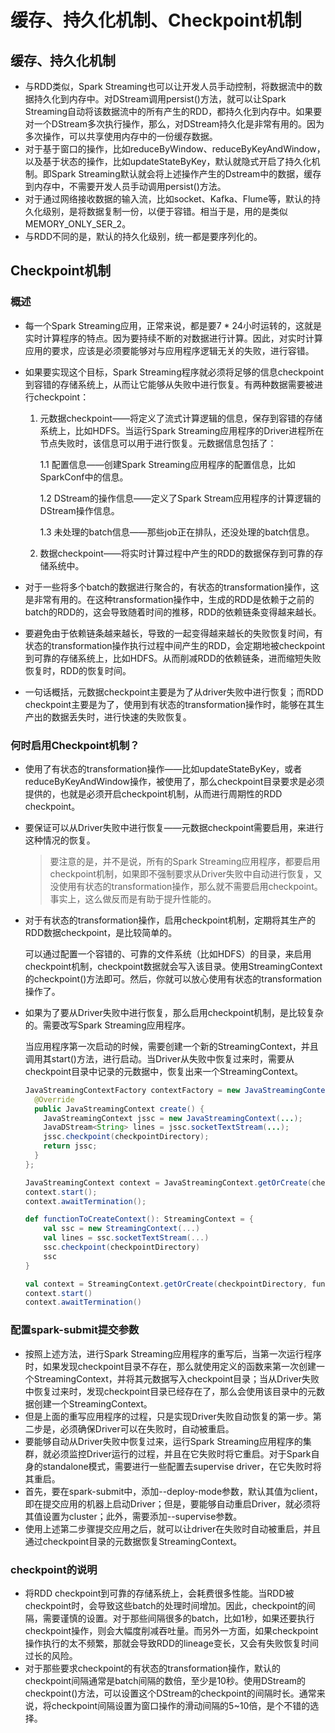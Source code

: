 # 缓存、持久化机制、Checkpoint机制

## 缓存、持久化机制

- 与RDD类似，Spark Streaming也可以让开发人员手动控制，将数据流中的数据持久化到内存中。对DStream调用persist()方法，就可以让Spark Streaming自动将该数据流中的所有产生的RDD，都持久化到内存中。如果要对一个DStream多次执行操作，那么，对DStream持久化是非常有用的。因为多次操作，可以共享使用内存中的一份缓存数据。
- 对于基于窗口的操作，比如reduceByWindow、reduceByKeyAndWindow，以及基于状态的操作，比如updateStateByKey，默认就隐式开启了持久化机制。即Spark Streaming默认就会将上述操作产生的Dstream中的数据，缓存到内存中，不需要开发人员手动调用persist()方法。
- 对于通过网络接收数据的输入流，比如socket、Kafka、Flume等，默认的持久化级别，是将数据复制一份，以便于容错。相当于是，用的是类似MEMORY_ONLY_SER_2。
- 与RDD不同的是，默认的持久化级别，统一都是要序列化的。

## Checkpoint机制

###  概述

- 每一个Spark Streaming应用，正常来说，都是要7 * 24小时运转的，这就是实时计算程序的特点。因为要持续不断的对数据进行计算。因此，对实时计算应用的要求，应该是必须要能够对与应用程序逻辑无关的失败，进行容错。

- 如果要实现这个目标，Spark Streaming程序就必须将足够的信息checkpoint到容错的存储系统上，从而让它能够从失败中进行恢复。有两种数据需要被进行checkpoint：

  1. 元数据checkpoint——将定义了流式计算逻辑的信息，保存到容错的存储系统上，比如HDFS。当运行Spark Streaming应用程序的Driver进程所在节点失败时，该信息可以用于进行恢复。元数据信息包括了：

       1.1 配置信息——创建Spark Streaming应用程序的配置信息，比如SparkConf中的信息。

       1.2 DStream的操作信息——定义了Spark Stream应用程序的计算逻辑的DStream操作信息。

       1.3 未处理的batch信息——那些job正在排队，还没处理的batch信息。

  2. 数据checkpoint——将实时计算过程中产生的RDD的数据保存到可靠的存储系统中。

- 对于一些将多个batch的数据进行聚合的，有状态的transformation操作，这是非常有用的。在这种transformation操作中，生成的RDD是依赖于之前的batch的RDD的，这会导致随着时间的推移，RDD的依赖链条变得越来越长。

- 要避免由于依赖链条越来越长，导致的一起变得越来越长的失败恢复时间，有状态的transformation操作执行过程中间产生的RDD，会定期地被checkpoint到可靠的存储系统上，比如HDFS。从而削减RDD的依赖链条，进而缩短失败恢复时，RDD的恢复时间。

- 一句话概括，元数据checkpoint主要是为了从driver失败中进行恢复；而RDD checkpoint主要是为了，使用到有状态的transformation操作时，能够在其生产出的数据丢失时，进行快速的失败恢复。

### 何时启用Checkpoint机制？

- 使用了有状态的transformation操作——比如updateStateByKey，或者reduceByKeyAndWindow操作，被使用了，那么checkpoint目录要求是必须提供的，也就是必须开启checkpoint机制，从而进行周期性的RDD checkpoint。

- 要保证可以从Driver失败中进行恢复——元数据checkpoint需要启用，来进行这种情况的恢复。

  > 要注意的是，并不是说，所有的Spark Streaming应用程序，都要启用checkpoint机制，如果即不强制要求从Driver失败中自动进行恢复，又没使用有状态的transformation操作，那么就不需要启用checkpoint。事实上，这么做反而是有助于提升性能的。

- 对于有状态的transformation操作，启用checkpoint机制，定期将其生产的RDD数据checkpoint，是比较简单的。

  可以通过配置一个容错的、可靠的文件系统（比如HDFS）的目录，来启用checkpoint机制，checkpoint数据就会写入该目录。使用StreamingContext的checkpoint()方法即可。然后，你就可以放心使用有状态的transformation操作了。

- 如果为了要从Driver失败中进行恢复，那么启用checkpoint机制，是比较复杂的。需要改写Spark Streaming应用程序。

  当应用程序第一次启动的时候，需要创建一个新的StreamingContext，并且调用其start()方法，进行启动。当Driver从失败中恢复过来时，需要从checkpoint目录中记录的元数据中，恢复出来一个StreamingContext。

  ```java
  JavaStreamingContextFactory contextFactory = new JavaStreamingContextFactory() {
    @Override 
    public JavaStreamingContext create() {
      JavaStreamingContext jssc = new JavaStreamingContext(...);  
      JavaDStream<String> lines = jssc.socketTextStream(...);     
      jssc.checkpoint(checkpointDirectory);                       
      return jssc;
    }
  };
  
  JavaStreamingContext context = JavaStreamingContext.getOrCreate(checkpointDirectory, contextFactory);
  context.start();
  context.awaitTermination();
  ```

  ```scala
  def functionToCreateContext(): StreamingContext = {
      val ssc = new StreamingContext(...)  
      val lines = ssc.socketTextStream(...) 
      ssc.checkpoint(checkpointDirectory)   
      ssc
  }
  
  val context = StreamingContext.getOrCreate(checkpointDirectory, functionToCreateContext _)
  context.start()
  context.awaitTermination()
  
  ```

### 配置spark-submit提交参数

- 按照上述方法，进行Spark Streaming应用程序的重写后，当第一次运行程序时，如果发现checkpoint目录不存在，那么就使用定义的函数来第一次创建一个StreamingContext，并将其元数据写入checkpoint目录；当从Driver失败中恢复过来时，发现checkpoint目录已经存在了，那么会使用该目录中的元数据创建一个StreamingContext。
- 但是上面的重写应用程序的过程，只是实现Driver失败自动恢复的第一步。第二步是，必须确保Driver可以在失败时，自动被重启。
- 要能够自动从Driver失败中恢复过来，运行Spark Streaming应用程序的集群，就必须监控Driver运行的过程，并且在它失败时将它重启。对于Spark自身的standalone模式，需要进行一些配置去supervise driver，在它失败时将其重启。
- 首先，要在spark-submit中，添加--deploy-mode参数，默认其值为client，即在提交应用的机器上启动Driver；但是，要能够自动重启Driver，就必须将其值设置为cluster；此外，需要添加--supervise参数。
- 使用上述第二步骤提交应用之后，就可以让driver在失败时自动被重启，并且通过checkpoint目录的元数据恢复StreamingContext。

### checkpoint的说明

- 将RDD checkpoint到可靠的存储系统上，会耗费很多性能。当RDD被checkpoint时，会导致这些batch的处理时间增加。因此，checkpoint的间隔，需要谨慎的设置。对于那些间隔很多的batch，比如1秒，如果还要执行checkpoint操作，则会大幅度削减吞吐量。而另外一方面，如果checkpoint操作执行的太不频繁，那就会导致RDD的lineage变长，又会有失败恢复时间过长的风险。
- 对于那些要求checkpoint的有状态的transformation操作，默认的checkpoint间隔通常是batch间隔的数倍，至少是10秒。使用DStream的checkpoint()方法，可以设置这个DStream的checkpoint的间隔时长。通常来说，将checkpoint间隔设置为窗口操作的滑动间隔的5~10倍，是个不错的选择。